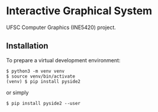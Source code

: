# Interactive Graphical System

UFSC Computer Graphics (INE5420) project.


## Installation

To prepare a virtual development environment:

```shell
$ python3 -m venv venv
$ source venv/bin/activate
(venv) $ pip install pyside2
```

or simply

```shell
$ pip install pyside2 --user
```
